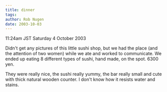 ```yaml
---
title: dinner
tags: 
author: Rob Nugen
date: 2003-10-03
---
```


<p class=date>11:24am JST Saturday 4 October 2003</p>

<p>Didn't get any pictures of this little sushi shop, but we had the
place (and the attention of two women) while we ate and worked to
communicate.   We ended up eating 8 different types of sushi, hand
made, on the spot.  6300 yen.</p>

<p>They were really nice, the sushi really yummy, the bar really small
and cute with thick natural wooden counter.  I don't know how it
resists water and stains.</p>
